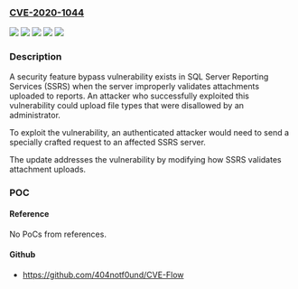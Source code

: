 ### [CVE-2020-1044](https://cve.mitre.org/cgi-bin/cvename.cgi?name=CVE-2020-1044)
![](https://img.shields.io/static/v1?label=Product&message=SQL%20Server%202017%20Reporting%20Services&color=blue)
![](https://img.shields.io/static/v1?label=Product&message=SQL%20Server%202019%20Reporting%20Services&color=blue)
![](https://img.shields.io/static/v1?label=Version&message=14.0.0%3C%20publication%20&color=brighgreen)
![](https://img.shields.io/static/v1?label=Version&message=15.0.0%3C%20publication%20&color=brighgreen)
![](https://img.shields.io/static/v1?label=Vulnerability&message=Security%20Feature%20Bypass&color=brighgreen)

### Description

<p>A security feature bypass vulnerability exists in SQL Server Reporting Services (SSRS) when the server improperly validates attachments uploaded to reports. An attacker who successfully exploited this vulnerability could upload file types that were disallowed by an administrator.</p><p>To exploit the vulnerability, an authenticated attacker would need to send a specially crafted request to an affected SSRS server.</p><p>The update addresses the vulnerability by modifying how SSRS validates attachment uploads.</p>

### POC

#### Reference
No PoCs from references.

#### Github
- https://github.com/404notf0und/CVE-Flow

